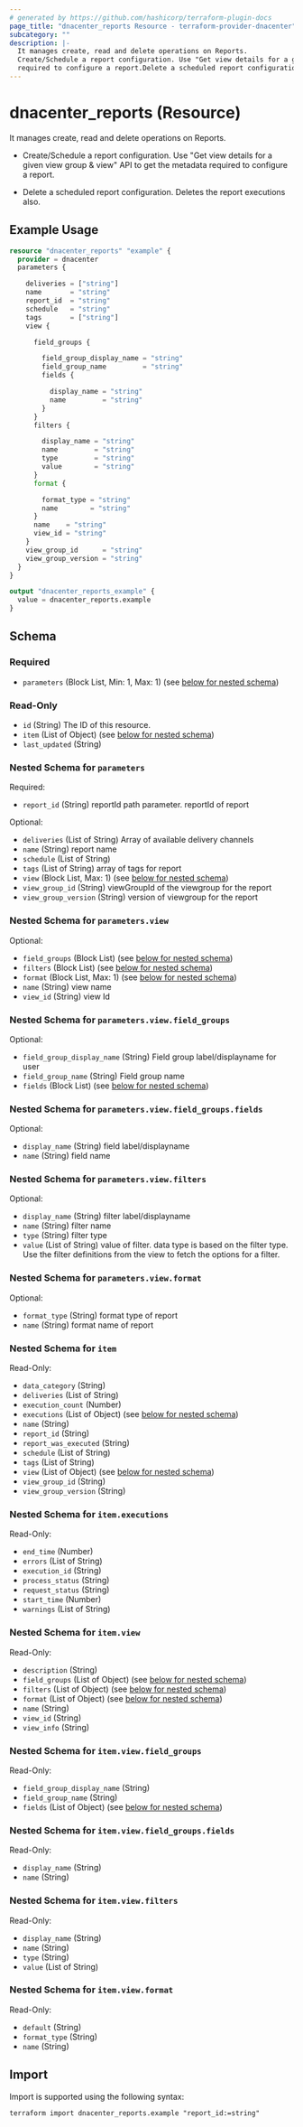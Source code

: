 ```yaml
---
# generated by https://github.com/hashicorp/terraform-plugin-docs
page_title: "dnacenter_reports Resource - terraform-provider-dnacenter"
subcategory: ""
description: |-
  It manages create, read and delete operations on Reports.
  Create/Schedule a report configuration. Use "Get view details for a given view group & view" API to get the metadata
  required to configure a report.Delete a scheduled report configuration. Deletes the report executions also.
---
```


# dnacenter_reports (Resource)

It manages create, read and delete operations on Reports.

- Create/Schedule a report configuration. Use "Get view details for a given view group & view" API to get the metadata
required to configure a report.

- Delete a scheduled report configuration. Deletes the report executions also.

## Example Usage

```terraform
resource "dnacenter_reports" "example" {
  provider = dnacenter
  parameters {

    deliveries = ["string"]
    name       = "string"
    report_id  = "string"
    schedule   = "string"
    tags       = ["string"]
    view {

      field_groups {

        field_group_display_name = "string"
        field_group_name         = "string"
        fields {

          display_name = "string"
          name         = "string"
        }
      }
      filters {

        display_name = "string"
        name         = "string"
        type         = "string"
        value        = "string"
      }
      format {

        format_type = "string"
        name        = "string"
      }
      name    = "string"
      view_id = "string"
    }
    view_group_id      = "string"
    view_group_version = "string"
  }
}

output "dnacenter_reports_example" {
  value = dnacenter_reports.example
}
```

<!-- schema generated by tfplugindocs -->
## Schema

### Required

- `parameters` (Block List, Min: 1, Max: 1) (see [below for nested schema](#nestedblock--parameters))

### Read-Only

- `id` (String) The ID of this resource.
- `item` (List of Object) (see [below for nested schema](#nestedatt--item))
- `last_updated` (String)

<a id="nestedblock--parameters"></a>
### Nested Schema for `parameters`

Required:

- `report_id` (String) reportId path parameter. reportId of report

Optional:

- `deliveries` (List of String) Array of available delivery channels
- `name` (String) report name
- `schedule` (List of String)
- `tags` (List of String) array of tags for report
- `view` (Block List, Max: 1) (see [below for nested schema](#nestedblock--parameters--view))
- `view_group_id` (String) viewGroupId of the viewgroup for the report
- `view_group_version` (String) version of viewgroup for the report

<a id="nestedblock--parameters--view"></a>
### Nested Schema for `parameters.view`

Optional:

- `field_groups` (Block List) (see [below for nested schema](#nestedblock--parameters--view--field_groups))
- `filters` (Block List) (see [below for nested schema](#nestedblock--parameters--view--filters))
- `format` (Block List, Max: 1) (see [below for nested schema](#nestedblock--parameters--view--format))
- `name` (String) view name
- `view_id` (String) view Id

<a id="nestedblock--parameters--view--field_groups"></a>
### Nested Schema for `parameters.view.field_groups`

Optional:

- `field_group_display_name` (String) Field group label/displayname for user
- `field_group_name` (String) Field group name
- `fields` (Block List) (see [below for nested schema](#nestedblock--parameters--view--field_groups--fields))

<a id="nestedblock--parameters--view--field_groups--fields"></a>
### Nested Schema for `parameters.view.field_groups.fields`

Optional:

- `display_name` (String) field label/displayname
- `name` (String) field name



<a id="nestedblock--parameters--view--filters"></a>
### Nested Schema for `parameters.view.filters`

Optional:

- `display_name` (String) filter label/displayname
- `name` (String) filter name
- `type` (String) filter type
- `value` (List of String) value of filter. data type is based on the filter type. Use the filter definitions from the view to fetch the options for a filter.


<a id="nestedblock--parameters--view--format"></a>
### Nested Schema for `parameters.view.format`

Optional:

- `format_type` (String) format type of report
- `name` (String) format name of report




<a id="nestedatt--item"></a>
### Nested Schema for `item`

Read-Only:

- `data_category` (String)
- `deliveries` (List of String)
- `execution_count` (Number)
- `executions` (List of Object) (see [below for nested schema](#nestedobjatt--item--executions))
- `name` (String)
- `report_id` (String)
- `report_was_executed` (String)
- `schedule` (List of String)
- `tags` (List of String)
- `view` (List of Object) (see [below for nested schema](#nestedobjatt--item--view))
- `view_group_id` (String)
- `view_group_version` (String)

<a id="nestedobjatt--item--executions"></a>
### Nested Schema for `item.executions`

Read-Only:

- `end_time` (Number)
- `errors` (List of String)
- `execution_id` (String)
- `process_status` (String)
- `request_status` (String)
- `start_time` (Number)
- `warnings` (List of String)


<a id="nestedobjatt--item--view"></a>
### Nested Schema for `item.view`

Read-Only:

- `description` (String)
- `field_groups` (List of Object) (see [below for nested schema](#nestedobjatt--item--view--field_groups))
- `filters` (List of Object) (see [below for nested schema](#nestedobjatt--item--view--filters))
- `format` (List of Object) (see [below for nested schema](#nestedobjatt--item--view--format))
- `name` (String)
- `view_id` (String)
- `view_info` (String)

<a id="nestedobjatt--item--view--field_groups"></a>
### Nested Schema for `item.view.field_groups`

Read-Only:

- `field_group_display_name` (String)
- `field_group_name` (String)
- `fields` (List of Object) (see [below for nested schema](#nestedobjatt--item--view--field_groups--fields))

<a id="nestedobjatt--item--view--field_groups--fields"></a>
### Nested Schema for `item.view.field_groups.fields`

Read-Only:

- `display_name` (String)
- `name` (String)



<a id="nestedobjatt--item--view--filters"></a>
### Nested Schema for `item.view.filters`

Read-Only:

- `display_name` (String)
- `name` (String)
- `type` (String)
- `value` (List of String)


<a id="nestedobjatt--item--view--format"></a>
### Nested Schema for `item.view.format`

Read-Only:

- `default` (String)
- `format_type` (String)
- `name` (String)

## Import

Import is supported using the following syntax:

```shell
terraform import dnacenter_reports.example "report_id:=string"
```
